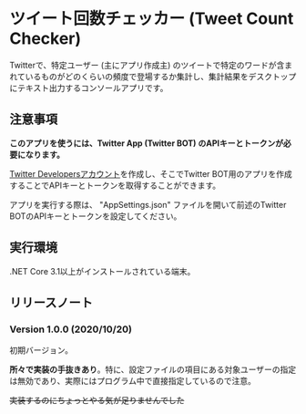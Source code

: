 # ツイート回数チェッカー (Tweet Count Checker)

Twitterで、特定ユーザー (主にアプリ作成主) のツイートで特定のワードが含まれているものがどのくらいの頻度で登場するか集計し、集計結果をデスクトップにテキスト出力するコンソールアプリです。

## 注意事項

**このアプリを使うには、Twitter App (Twitter BOT) のAPIキーとトークンが必要になります。**

[Twitter Developersアカウント](https://developer.twitter.com/)を作成し、そこでTwitter BOT用のアプリを作成することでAPIキーとトークンを取得することができます。

アプリを実行する際は、 "AppSettings.json" ファイルを開いて前述のTwitter BOTのAPIキーとトークンを設定してください。

## 実行環境

.NET Core 3.1以上がインストールされている端末。

## リリースノート

### Version 1.0.0 (2020/10/20)

初期バージョン。

**所々で実装の手抜きあり**。特に、設定ファイルの項目にある対象ユーザーの指定は無効であり、実際にはプログラム中で直接指定しているので注意。

~~実装するのにちょっとやる気が足りませんでした~~
